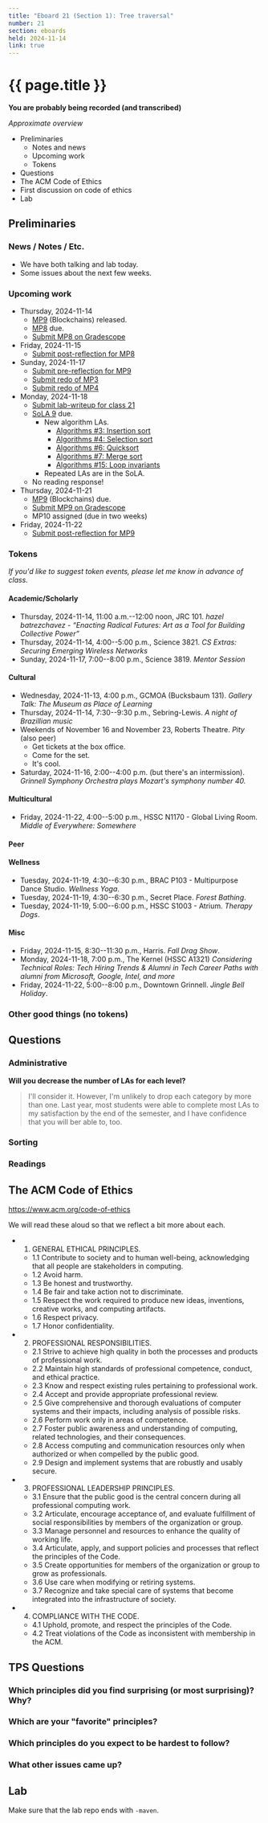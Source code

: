 ```yaml
---
title: "Eboard 21 (Section 1): Tree traversal"
number: 21
section: eboards
held: 2024-11-14
link: true
---
```

# {{ page.title }}

**You are probably being recorded (and transcribed)**  

_Approximate overview_

* Preliminaries
    * Notes and news
    * Upcoming work
    * Tokens
* Questions
* The ACM Code of Ethics
* First discussion on code of ethics
* Lab

Preliminaries
-------------

### News / Notes / Etc.

* We have both talking and lab today.
* Some issues about the next few weeks.

### Upcoming work

* Thursday, 2024-11-14
    * [MP9](../mps/mp09) (Blockchains) released.
    * [MP8](../mps/mp08) due.
    * [Submit MP8 on Gradescope](https://www.gradescope.com/courses/818402/assignments/5284854)
* Friday, 2024-11-15
    * [Submit post-reflection for MP8](https://www.gradescope.com/courses/818402/assignments/5284861)
* Sunday, 2024-11-17
    * [Submit pre-reflection for MP9](https://www.gradescope.com/courses/818402/assignments/5321060)
    * [Submit redo of MP3](https://www.gradescope.com/courses/818402/assignments/5295648)
    * [Submit redo of MP4](https://www.gradescope.com/courses/818402/assignments/5295649)
* Monday, 2024-11-18
    * [Submit lab-writeup for class 21](https://www.gradescope.com/courses/818402/assignments/5321026)
    * [SoLA 9](../los/sola09) due.
        * New algorithm LAs.
            * [Algorithms #3: Insertion sort](https://www.gradescope.com/courses/818402/assignments/5308265)
            * [Algorithms #4: Selection sort](https://www.gradescope.com/courses/818402/assignments/5308266)
            * [Algorithms #6: Quicksort](https://www.gradescope.com/courses/818402/assignments/5308269)
            * [Algorithms #7: Merge sort](https://www.gradescope.com/courses/818402/assignments/5308271)
            * [Algorithms #15: Loop invariants](https://www.gradescope.com/courses/818402/assignments/5276666)
        * Repeated LAs are in the SoLA.
    * No reading response!
* Thursday, 2024-11-21
    * [MP9](../mps/mp09) (Blockchains) due.
    * [Submit MP9 on Gradescope](https://www.gradescope.com/courses/818402/assignments/5321058)
    * MP10 assigned (due in two weeks)
* Friday, 2024-11-22
    * [Submit post-reflection for MP9](https://www.gradescope.com/courses/818402/assignments/5321060)

### Tokens

_If you'd like to suggest token events, please let me know in advance of 
class._

#### Academic/Scholarly

* Thursday, 2024-11-14, 11:00 a.m.--12:00 noon, JRC 101.
  _hazel batrezchavez - “Enacting Radical Futures: Art as a Tool for Building Collective Power”_
* Thursday, 2024-11-14, 4:00--5:00 p.m., Science 3821.
  _CS Extras: Securing Emerging Wireless Networks_
* Sunday, 2024-11-17, 7:00--8:00 p.m., Science 3819.
  _Mentor Session_

#### Cultural

* Wednesday, 2024-11-13, 4:00 p.m., GCMOA (Bucksbaum 131).
  _Gallery Talk: The Museum as Place of Learning_
* Thursday, 2024-11-14, 7:30--9:30 p.m., Sebring-Lewis.
  _A night of Brazillian music_
* Weekends of November 16 and November 23, Roberts Theatre.
  _Pity_ (also peer)
    * Get tickets at the box office.
    * Come for the set.
    * It's cool. 
* Saturday, 2024-11-16, 2:00--4:00 p.m. (but there's an intermission).
  _Grinnell Symphony Orchestra plays Mozart's symphony number 40._

#### Multicultural

* Friday, 2024-11-22, 4:00--5:00 p.m., HSSC N1170 - Global Living Room.
  _Middle of Everywhere: Somewhere_

#### Peer

#### Wellness

* Tuesday, 2024-11-19, 4:30--6:30 p.m., BRAC P103 - Multipurpose Dance Studio.
  _Wellness Yoga_.
* Tuesday, 2024-11-19, 4:30--6:30 p.m., Secret Place.
  _Forest Bathing_.
* Tuesday, 2024-11-19, 5:00--6:00 p.m., HSSC S1003 - Atrium.
  _Therapy Dogs_.

#### Misc

* Friday, 2024-11-15, 8:30--11:30 p.m., Harris.
  _Fall Drag Show_.
* Monday, 2024-11-18, 7:00 p.m., The Kernel (HSSC A1321) 
  _Considering Technical Roles: Tech Hiring Trends & Alumni in Tech Career Paths with alumni from Microsoft, Google, Intel, and more_
* Friday, 2024-11-22, 5:00--8:00 p.m., Downtown Grinnell.
  _Jingle Bell Holiday_.

### Other good things (no tokens)

Questions
---------

### Administrative

**Will you decrease the number of LAs for each level?**

> I'll consider it. However, I'm unlikely to drop each category by more
  than one. Last year, most students were able to complete most LAs to
  my satisfaction by the end of the semester, and I have confidence that
  you will ber able to, too.

### Sorting

### Readings

The ACM Code of Ethics
----------------------

<https://www.acm.org/code-of-ethics>

We will read these aloud so that we reflect a bit more about each.

* 1. GENERAL ETHICAL PRINCIPLES.
    * 1.1 Contribute to society and to human well-being, acknowledging that all people are stakeholders in computing.
    * 1.2 Avoid harm.
    * 1.3 Be honest and trustworthy.
    * 1.4 Be fair and take action not to discriminate.
    * 1.5 Respect the work required to produce new ideas, inventions, creative works, and computing artifacts.
    * 1.6 Respect privacy.
    * 1.7 Honor confidentiality.
* 2. PROFESSIONAL RESPONSIBILITIES.
    * 2.1 Strive to achieve high quality in both the processes and products of professional work.
    * 2.2 Maintain high standards of professional competence, conduct, and ethical practice.
    * 2.3 Know and respect existing rules pertaining to professional work.
    * 2.4 Accept and provide appropriate professional review.
    * 2.5 Give comprehensive and thorough evaluations of computer systems and their impacts, including analysis of possible risks.
    * 2.6 Perform work only in areas of competence.
    * 2.7 Foster public awareness and understanding of computing, related technologies, and their consequences.
    * 2.8 Access computing and communication resources only when authorized or when compelled by the public good.
    * 2.9 Design and implement systems that are robustly and usably secure.
* 3. PROFESSIONAL LEADERSHIP PRINCIPLES.
    * 3.1 Ensure that the public good is the central concern during all professional computing work.
    * 3.2 Articulate, encourage acceptance of, and evaluate fulfillment of social responsibilities by members of the organization or group.
    * 3.3 Manage personnel and resources to enhance the quality of working life.
    * 3.4 Articulate, apply, and support policies and processes that reflect the principles of the Code.
    * 3.5 Create opportunities for members of the organization or group to grow as professionals.
    * 3.6 Use care when modifying or retiring systems.
    * 3.7 Recognize and take special care of systems that become integrated into the infrastructure of society.
* 4. COMPLIANCE WITH THE CODE.
    * 4.1 Uphold, promote, and respect the principles of the Code.
    * 4.2 Treat violations of the Code as inconsistent with membership in the ACM.

TPS Questions
-------------

### Which principles did you find surprising (or most surprising)?  Why?

### Which are your "favorite" principles?

### Which principles do you expect to be hardest to follow?

### What other issues came up?

Lab
---

Make sure that the lab repo ends with `-maven`.
